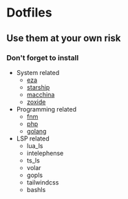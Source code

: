 # Dotfiles

## Use them at your own risk

### Don't forget to install
- System related
    - [eza](https://github.com/eza-community/eza)
    - [starship](https://starship.rs)
    - [macchina](https://github.com/Macchina-CLI/macchina)
    - [zoxide](https://github.com/ajeetdsouza/zoxide)
- Programming related
    - [fnm](https://github.com/Schniz/fnm)
    - [php](https://php.new/)
    - [golang](https://go.dev/)
- LSP related
    - lua_ls
    - intelephense
    - ts_ls
    - volar
    - gopls
    - tailwindcss
    - bashls
